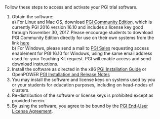 Follow these steps to access and activate your PGI trial software.

1. Obtain the software:  
 a)	For Linux and Mac OS, download [PGI Community Edition](http://www.pgroup.com/products/community.htm?utm_source=teaching_kit_accel_comp&utm_medium=web_link&utm_content=faculty), which is currently PGI 2016 version 16.10 and includes a license key good through November 30, 2017.  Please encourage students to download PGI Community Edition directly for use on their own systems from the link [here](http://www.pgroup.com/community?utm_source=teaching_kit_accel_comp&utm_medium=web_link&utm_content=student)  
 b)	For Windows, please send a mail to [PGI Sales](mailto:sales@pgroup.com?subject=Windows%20download%20access%20for%20Accelerated%20Computing%20Teaching%20Kit&amp;body=Please%20enable%20Windows%20download%20access%20for%20me.%20%20I%20understand%20I%20must%20register%20and%20login%20to%20www.pgroup.com%20using%20this%20email%20address%20in%20order%20to%20download.) requesting access enablement for PGI 16.10 for Windows, using the same email address used for your Teaching Kit request.  PGI will enable access and send download instructions.  
2. Install the software as directed in the x86 [PGI Installation Guide](http://www.pgroup.com/doc/pgiinstall.pdf?utm_source=teaching_kit_accel_comp&utm_medium=web_link) or OpenPOWER [PGI Installation and Release Notes](http://www.pgroup.com/doc/pgirn-openpower.pdf?utm_source=teaching_kit_accel_comp&utm_medium=web_link)
3. You may install the software and license keys on systems used by you or your students for education purposes, including on head-nodes of clusters. 
4. Re-distribution of the software or license keys is prohibited except as provided herein.
5. By using the software, you agree to be bound by the [PGI End-User License Agreement](http://www.pgroup.com/doc/LICENSE.txt).
